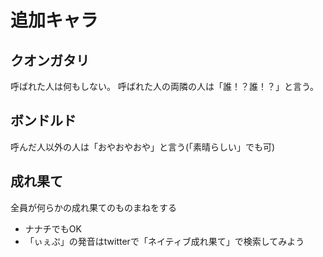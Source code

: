 # 追加キャラ

## クオンガタリ
呼ばれた人は何もしない。
呼ばれた人の両隣の人は「誰！？誰！？」と言う。

## ボンドルド
呼んだ人以外の人は「おやおやおや」と言う(「素晴らしい」でも可)

## 成れ果て
全員が何らかの成れ果てのものまねをする
* ナナチでもOK
* 「ぃぇぷ」の発音はtwitterで「ネイティブ成れ果て」で検索してみよう

